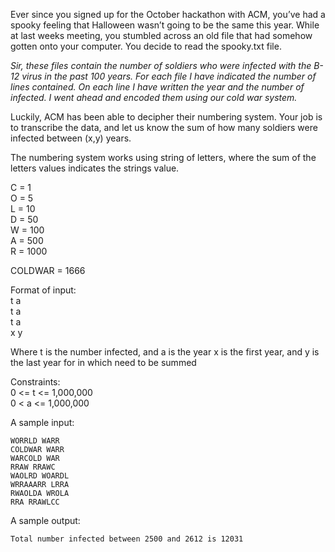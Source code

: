 
Ever since you signed up for the October hackathon with ACM, you’ve had a spooky feeling that Halloween wasn’t going to be the same this year. While at last weeks meeting, you stumbled across an old file that had somehow gotten onto your computer. You decide to read the spooky.txt file. <br>

*Sir, these files contain the number of soldiers who were infected with the B-12 virus in the past 100 years. For each file I have indicated the number of lines contained. On each line I have written the year and the number of infected. I went ahead and encoded them using our cold war system.* <br>

Luckily, ACM has been able to decipher their numbering system. Your job is to transcribe the data, and let us know the sum of how many soldiers were infected between (x,y) years. <br>


The numbering system works using string of letters, where the sum of the letters values indicates the strings value.

C = 1 <br>
O = 5 <br>
L = 10 <br>
D = 50 <br>
W = 100 <br>
A = 500 <br>
R = 1000 <br>

COLDWAR = 1666 <br> 

Format of input: <br>
t a <br>
t a <br>
t a <br>
x y <br>

Where t is the number infected, and a is the year
x is the first year, and y is the last year for in which need to be summed

Constraints: <br>
0 <= t <= 1,000,000 <br>
0 < a <= 1,000,000 <br>

A sample input: <br>
~~~~
WORRLD WARR 
COLDWAR WARR 
WARCOLD WAR 
RRAW RRAWC
WAOLRD WOARDL 
WRRAAARR LRRA 
RWAOLDA WROLA 
RRA RRAWLCC
~~~~
A sample output:
~~~~
Total number infected between 2500 and 2612 is 12031
~~~~













